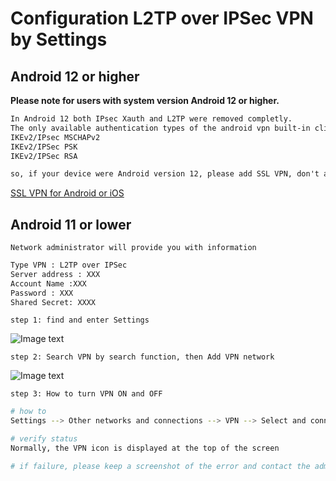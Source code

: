 # Configuration L2TP over IPSec VPN by Settings

## Android 12 or higher
**Please note for users with system version Android 12 or higher.**

```txt
In Android 12 both IPsec Xauth and L2TP were removed completly.
The only available authentication types of the android vpn built-in client are:
IKEv2/IPsec MSCHAPv2
IKEv2/IPSec PSK
IKEv2/IPSec RSA

so, if your device were Android version 12, please add SSL VPN, don't add this L2TP VPN.
```
[SSL VPN for Android or iOS](https://github.com/tobarod/netee/blob/main/Mobile/SSL_VPN_for_Android_or_iOS.md)

## Android 11 or lower

```Network administrator will provide you with information```

```txt
Type VPN : L2TP over IPSec
Server address : XXX
Account Name :XXX
Password : XXX
Shared Secret: XXXX
```

```step 1: find and enter Settings```

![Image text](https://github.com/tobarod/netee/blob/main/Img_folder/70.png)

```step 2: Search VPN by search function, then Add VPN network```

![Image text](https://github.com/tobarod/netee/blob/main/Img_folder/71.jpg)

```step 3: How to turn VPN ON and OFF```

```bash
# how to
Settings --> Other networks and connections --> VPN --> Select and connect or disconnect

# verify status
Normally, the VPN icon is displayed at the top of the screen

# if failure, please keep a screenshot of the error and contact the administrator
```
